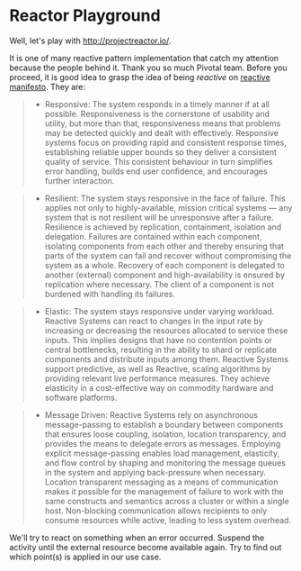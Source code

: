 # Reactor Playground

Well, let's play with http://projectreactor.io/.

It is one of many reactive pattern implementation that catch my attention because the people behind it.
Thank you so much Pivotal team. Before you proceed, it is good idea to grasp the idea of being *reactive*
on [reactive manifesto](http://www.reactivemanifesto.org/).
They are:

> - Responsive: The system responds in a timely manner if at all possible. 
Responsiveness is the cornerstone of usability and utility, but more than that, 
responsiveness means that problems may be detected quickly and dealt with effectively. 
Responsive systems focus on providing rapid and consistent response times, 
establishing reliable upper bounds so they deliver a consistent quality of service. 
This consistent behaviour in turn simplifies error handling, builds end user confidence, 
and encourages further interaction.


> - Resilient: The system stays responsive in the face of failure. 
This applies not only to highly-available, mission critical systems — 
any system that is not resilient will be unresponsive after a failure. 
Resilience is achieved by replication, containment, isolation and delegation. 
Failures are contained within each component, isolating components from each other and 
thereby ensuring that parts of the system can fail and recover without compromising the system as a whole. 
Recovery of each component is delegated to another (external) component and high-availability is ensured by 
replication where necessary. The client of a component is not burdened with handling its failures.


> - Elastic: The system stays responsive under varying workload. Reactive Systems can react to changes in the input rate by 
increasing or decreasing the resources allocated to service these inputs. 
This implies designs that have no contention points or central bottlenecks, 
resulting in the ability to shard or replicate components and distribute inputs among them. 
Reactive Systems support predictive, as well as Reactive, scaling algorithms by providing relevant live performance measures. 
They achieve elasticity in a cost-effective way on commodity hardware and software platforms.


> - Message Driven: Reactive Systems rely on asynchronous message-passing to establish a boundary between components 
that ensures loose coupling, isolation, location transparency, and provides the means to delegate errors as messages. 
Employing explicit message-passing enables load management, elasticity, and flow control by shaping and 
monitoring the message queues in the system and applying back-pressure when necessary. 
Location transparent messaging as a means of communication makes it possible for the management of failure to work with 
the same constructs and semantics across a cluster or within a single host. 
Non-blocking communication allows recipients to only consume resources while active, leading to less system overhead.


We'll try to react on something when an error occurred. Suspend the activity until the external resource become available again.
Try to find out which point(s) is applied in our use case.
